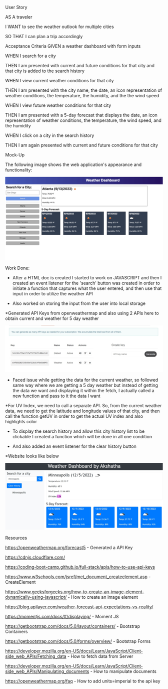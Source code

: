 User Story

AS A traveler

I WANT to see the weather outlook for multiple cities

SO THAT I can plan a trip accordingly



Acceptance Criteria
GIVEN a weather dashboard with form inputs

WHEN I search for a city

THEN I am presented with current and future conditions for that city and that city is added to the search history

WHEN I view current weather conditions for that city

THEN I am presented with the city name, the date, an icon representation of weather conditions, the temperature, the humidity, and the the wind speed

WHEN I view future weather conditions for that city

THEN I am presented with a 5-day forecast that displays the date, an icon representation of weather conditions, the temperature, the wind speed, and the humidity

WHEN I click on a city in the search history

THEN I am again presented with current and future conditions for that city




Mock-Up


The following image shows the web application's appearance and functionality:


![A screenshot displays a weather dashboard that includes a search function and a five-day forecast.](./Assets/images/06-server-side-apis-homework-demo.png)



Work Done:

* After a HTML doc is created I started to work on JAVASCRIPT and then I created an event listener for the 'search' button was created in order to initiate a function that captures what the user entered, and then use that input in order to utilize the weather API

* Also worked on storing the input from the user into local storage

*Generated API Keys from openweathermap and also using 2 APIs here to obtain current and weather for 5 day weather

![A screenshot displays a weather dashboard that includes a search function and a five-day forecast.](./Assets/images/GeneratedAPIKey.jpg)

* Faced issue while getting the data for the current weather, so followed same way where we are getting a 5 day weather but instead of getting the data we want and displaying it within the fetch, I actually called a new function and pass to it the data I want 

*For UV Index, we need to call a separate API. So, from the current weather data, we need to get the latitude and longitude values of that city, and then call the function getUV in order to get the actual UV index and also highlights color

* To display the search history and allow this city history list to be clickable I created a function which will be done in all one condition

* And also added an event listener for the clear history button 

*Website looks like below


![A screenshot displays a weather dashboard that includes a search function and a five-day forecast.](./Assets/images/WeatherAppAkshatha.jpg)








Resources


https://openweathermap.org/forecast5 - Generated a API Key

https://cdnjs.cloudflare.com/

https://coding-boot-camp.github.io/full-stack/apis/how-to-use-api-keys

https://www.w3schools.com/jsref/met_document_createelement.asp - CreateElement

https://www.geeksforgeeks.org/how-to-create-an-image-element-dynamically-using-javascript/ - How to create an image element

https://blog.apilayer.com/weather-forecast-api-expectations-vs-reality/

https://momentjs.com/docs/#/displaying/ - Moment JS

https://getbootstrap.com/docs/5.0/layout/containers/ - Bootstrap Containers

https://getbootstrap.com/docs/5.0/forms/overview/ - Bootstrap Forms

https://developer.mozilla.org/en-US/docs/Learn/JavaScript/Client-side_web_APIs/Fetching_data - How to fetch data from Server

https://developer.mozilla.org/en-US/docs/Learn/JavaScript/Client-side_web_APIs/Manipulating_documents - How to manipulate documents

https://openweathermap.org/faq - How to add units=imperial to the api key
